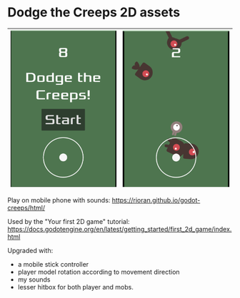 # Dodge the Creeps 2D assets

| ![Start screen](art/preview-main.png) | ![Game screen](art/preview.png) |
|---|---|

Play on mobile phone with sounds: https://rioran.github.io/godot-creeps/html/

Used by the "Your first 2D game" tutorial: https://docs.godotengine.org/en/latest/getting_started/first_2d_game/index.html

Upgraded with:

- a mobile stick controller
- player model rotation according to movement direction
- my sounds
- lesser hitbox for both player and mobs.
